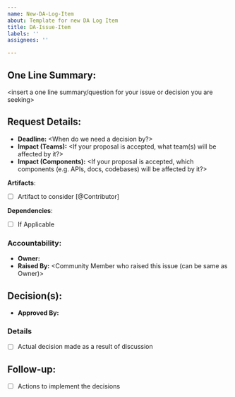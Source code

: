 ```yaml
---
name: New-DA-Log-Item
about: Template for new DA Log Item
title: DA-Issue-Item
labels: ''
assignees: ''

---
```

## One Line Summary: 

<insert a one line summary/question for your issue or decision you are seeking>

## **Request Details**:

- **Deadline:** <When do we need a decision by?>
- **Impact (Teams):** <If your proposal is accepted, what team(s) will be affected by it?>
- **Impact (Components):** <If your proposal is accepted, which components (e.g. APIs, docs, codebases) will be affected by it?>

<insert more information about your request>

**Artifacts**:
- [ ] Artifact to consider [@Contributor]

**Dependencies**:
- [ ] If Applicable

### **Accountability**:
- **Owner:** <DA member responsible for issue>
- **Raised By:** <Community Member who raised this issue (can be same as Owner)>

## **Decision(s)**:

<fill in this section upon reaching a decision>

- **Approved By:** <Insert name>
  
### Details

- [ ] Actual decision made as a result of discussion

## **Follow-up**:

<fill in this section upon reaching a decision>
  
- [ ] Actions to implement the decisions

